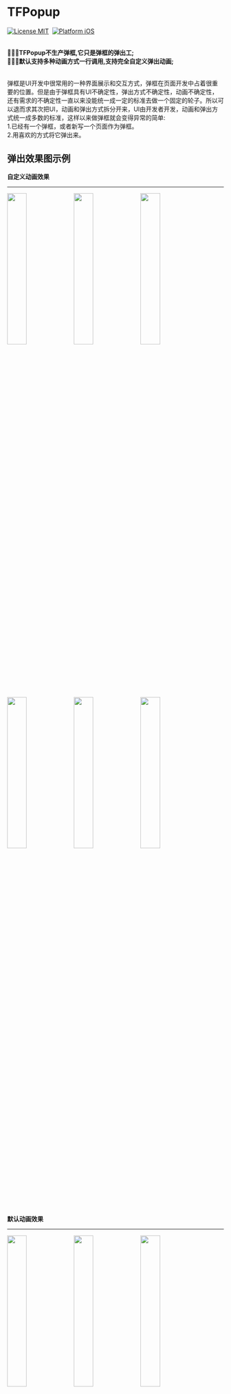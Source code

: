 # TFPopup

[![License MIT](https://img.shields.io/badge/License-MIT-orange)]()&nbsp;
[![Platform iOS](https://img.shields.io/badge/platform-iOS-grayblue)]()&nbsp;
<br/>
<br/>

**🚀🚀🚀TFPopup不生产弹框,它只是弹框的弹出工;
<br>🚀🚀🚀默认支持多种动画方式一行调用,支持完全自定义弹出动画;**

<br>弹框是UI开发中很常用的一种界面展示和交互方式，弹框在页面开发中占着很重要的位置。但是由于弹框具有UI不确定性，弹出方式不确定性，动画不确定性，还有需求的不确定性一直以来没能统一成一定的标准去做一个固定的轮子。所以可以退而求其次把UI，动画和弹出方式拆分开来，UI由开发者开发，动画和弹出方式统一成多数的标准，这样以来做弹框就会变得异常的简单:
<br>1.已经有一个弹框，或者新写一个页面作为弹框。
<br>2.用喜欢的方式将它弹出来。<br>


## 弹出效果图示例
**自定义动画效果**
___
<div>
<img src="https://github.com/shmxybfq/TFPopup/blob/master/Example/cus-6.gif" width="30%" height="30%">
<img src="https://github.com/shmxybfq/TFPopup/blob/master/Example/cus-2.gif" width="30%" height="30%">
<img src="https://github.com/shmxybfq/TFPopup/blob/master/Example/cus-3.gif" width="30%" height="30%">
</div>
<div>
<img src="https://github.com/shmxybfq/TFPopup/blob/master/Example/cus-4.gif" width="30%" height="30%">
<img src="https://github.com/shmxybfq/TFPopup/blob/master/Example/cus-5.gif" width="30%" height="30%">
<img src="https://github.com/shmxybfq/TFPopup/blob/master/Example/cus-1.gif" width="30%" height="30%">
</div>
<br>

**默认动画效果**

___

<div>
<img src="https://github.com/shmxybfq/TFPopup/blob/master/Example/exa1.gif" width="30%" height="30%">
<img src="https://github.com/shmxybfq/TFPopup/blob/master/Example/exa2.gif" width="30%" height="30%">
<img src="https://github.com/shmxybfq/TFPopup/blob/master/Example/exa3.gif" width="30%" height="30%">
</div>
<div>
<img src="https://github.com/shmxybfq/TFPopup/blob/master/Example/exa4.gif" width="30%" height="30%">
<img src="https://github.com/shmxybfq/TFPopup/blob/master/Example/exa5.gif" width="30%" height="30%">
<img src="https://github.com/shmxybfq/TFPopup/blob/master/Example/exa6.gif" width="30%" height="30%">
</div>
<div>
<img src="https://github.com/shmxybfq/TFPopup/blob/master/Example/exa7.gif" width="30%" height="30%">
<img src="https://github.com/shmxybfq/TFPopup/blob/master/Example/exa8.gif" width="30%" height="30%">
<img src="https://github.com/shmxybfq/TFPopup/blob/master/Example/exa9.gif" width="30%" height="30%">
</div>
<br>

**基于默认动画效果的参数自由组合**

___

<div>
<img src="https://github.com/shmxybfq/TFPopup/blob/master/Example/nor-bubble.gif" width="30%" height="30%">
<img src="https://github.com/shmxybfq/TFPopup/blob/master/Example/nor-mask.gif" width="30%" height="30%">
<img src="https://github.com/shmxybfq/TFPopup/blob/master/Example/nor-slide.gif" width="30%" height="30%">
</div>

## 特点
1.和UI代码不耦合<br>
2.1+行代码调用<br>
3.默认支持多种弹出和动画方式,有更多参数可以自由组合<br>
4.自定义背景属性,完全自定义背景<br>
5.完全自定义动画
## 默认支持几种弹出方式：
1.直接弹出<br>
2.缩放弹出<br>
3.滑动弹出<br>
4.基于某点的泡泡弹出<br>
5.基于frame变化的弹出<br>
6.基于遮罩的遮罩弹出<br>
## 在以上几种默认弹出方式中可通过简单修改参数产生不同的动画
1.所有弹出方式支持:是否使用背景,背景点击等事件设置和监听,背景透明度,背景渐隐动画,弹框渐隐动画,弹框偏移,弹窗大小等参数自由组合.<br>
2.滑动弹出支持上下左右四个方向，另外可以通过参数设置弹框的大小和偏移.<br>
3.泡泡的弹出方式支持上，上右。。八个方向另外可以通过参数设置弹框的大小和偏移.<br>
4.可以自由设置弹框的初始frame，和结束frame做弹出和动画方式.<br>
5.通过设置遮罩的path动画可以设置更丰富的动画效果.<br>
6.支持自定义属性动画,缩放弹出默认动画属性为transform.scale,通过修改属性和属性值可以做不同的动画,可选的属性值可参考以下.
```
CATransform3D{
    //rotation旋转
    transform.rotation.x
    transform.rotation.y
    transform.rotation.z
    //scale缩放
    transform.scale
    transform.scale.x
    transform.scale.y
    transform.scale.z
    //translation平移
    transform.translation.x
    transform.translation.y
    transform.translation.z
}
CGPoint{
    position
    position.x
    position.y
}
CGRect{
    bounds
    bounds.size
    bounds.size.width
    bounds.size.height
    bounds.origin
    bounds.origin.x
    bounds.origin.y
}
property{
    opacity
    backgroundColor
    cornerRadius
    borderWidth
    contents
    Shadow{
        shadowColor
        shadowOffset
        shadowOpacity
        shadowRadius
    }
}
```
## 自定义动画和弹出方式
如果以上默认动画都不能满足需求的话，可以使用自定义动画的方式实现更多不确定的动画方式，需要实现以下代理方法：
```
// 自定义动画代理,弹出框模式实现了此代理，并且代理对象为本身。通过以下代理的设置，为弹框设置了动画。
@protocol TFPopupDelegate<NSObject>
@optional;

/* 自定义背景弹框背景覆盖层view，设置动画的情况下覆盖层的alpha的值会0-1过渡
 * manager 中包含弹框过程多数基本信息，可以从此参数中获取可设置参数，具体参照TFPopupManager类
 * popup 即弹框的view */
-(UIView *)tf_popupCustemBackgroundView:(TFPopupManager *)manager
                                  popup:(UIView *)popup;

/* 准备动画前调用此函数，所以参数及设置都已经设置完成，在此函数回调中可随时修改可变参数
 * 返回值是否打断默认动画，切断默认动画意味着所有开始动画将自己实现
 * manager & popup 同上 */
-(BOOL)tf_popupWillShow:(TFPopupManager *)manager popup:(UIView *)popup;

/* 使用方式和作用tf_popupWillShow，不同的是如果打断默认动画，自己需要额外管理弹出框和背景视图等*/
-(BOOL)tf_popupWillHide:(TFPopupManager *)manager popup:(UIView *)popup;

/* 用户点击背景覆盖层时调用此函数，默认点击关闭弹框。
 * 返回值是否打断默认事件，如果打断默认事件，需要自己控制弹框的消失
 * manager & popup 同上 */
-(BOOL)tf_popupBackgroundTouch:(TFPopupManager *)manager popup:(UIView *)popup;
```

## 使用

**固定位置-无动画**

```
//效果参考：【默认动画效果1-1】
UIView *view = nil;
[view tf_showNormal:self.view animated:NO];
//[view tf_showNormal:self.view offset:CGPointMake(0, -100) animated:NO];//offset弹框相对于原来位置的偏移
//TFPopupParam *param = [TFPopupParam new];//更多参数设置
//[view tf_showNormal:self.view popupParam:param];
```

**固定位置-渐隐动画**

```
//效果参考：【默认动画效果1-1,此基础上背景和弹框具有渐隐效果】
UIView *view = nil;
[view tf_showNormal:self.view animated:YES];
//[view tf_showNormal:self.view offset:CGPointMake(0, -100) animated:YES];//offset弹框相对于原来位置的偏移
//TFPopupParam *param = [TFPopupParam new];//更多参数设置
//[view tf_showNormal:self.view popupParam:param];
```

**固定位置-缩放动画**

```
//效果参考：【默认动画效果2-1】
UIView *view = nil;
TFPopupParam *param = [TFPopupParam new];
[view tf_showScale:self.view offset:CGPointMake(0, 50) popupParam:param];
//[view tf_showScale:self.view offset:CGPointMake(0, 50)];
//[view tf_showScale:self.view];
```

**滑动弹出**

```
//效果参考：【默认动画效果1-2,1-3,3-2】
UIView *view = nil;
TFPopupParam *param = [TFPopupParam new];
param.popupSize = CGSizeMake([UIScreen mainScreen].bounds.size.width, 300);//设置弹框的尺寸
param.offset = CGPointZero;//在计算好的位置上偏移
[view tf_showSlide:self.view direction:PopupDirectionBottom popupParam:param];
//[view tf_showSlide:self.view direction:PopupDirectionLeft];
```

**泡泡弹出**

```
//效果参考：【默认动画效果3-1】
UIView *view = nil;
TFPopupParam *param = [TFPopupParam new];
param.popupSize = CGSizeMake(200, 300);//设置弹框的尺寸
param.offset = CGPointMake(-30, 50);//左移30右移50
[view tf_showBubble:self.view basePoint:CGPointMake(100, 100) bubbleDirection:PopupDirectionBottomLeft popupParam:param];
```

**形变&位移【frame】弹出**

```
//效果参考：【默认动画效果1-2,1-3,2-2,2-3,3-2】
UIView *view = nil;
TFPopupParam *param = [TFPopupParam new];
param.backgroundColorClear = YES;//设置背景色透明
CGRect from = CGRectMake(-200, 0, 200, [UIScreen mainScreen].bounds.size.height);
CGRect to = CGRectMake(0, 0, 200, [UIScreen mainScreen].bounds.size.height);
[view tf_showFrame:self.view from:from to:to popupParam:param];
```

**遮罩弹出**

```
//效果参考：【基于默认动画效果的参数自由组合1-2】【自定义动画效果2-1】
//小五角形在左
UIBezierPath *p0 = [UIBezierPath bezierPath];
[p0 moveToPoint:CGPointMake(-200, 0)];
[p0 addLineToPoint:CGPointMake(-100, 0)];
[p0 addLineToPoint:CGPointMake(0, 170 * 0.5)];
[p0 addLineToPoint:CGPointMake(-100, 170)];
[p0 addLineToPoint:CGPointMake(-200, 170)];
[p0 closePath];
//小五角形从左到右
UIBezierPath *p1 = [UIBezierPath bezierPath];
[p1 moveToPoint:CGPointMake(-200, 0)];
[p1 addLineToPoint:CGPointMake(314, 0)];
[p1 addLineToPoint:CGPointMake(314 + 100, 170 * 0.5)];
[p1 addLineToPoint:CGPointMake(314, 170)];
[p1 addLineToPoint:CGPointMake(-200, 170)];
[p1 closePath];

UIView *view = nil;
TFPopupParam *param = [TFPopupParam new];
param.maskShowFromPath = p0;
param.maskShowToPath = p1;
[view tf_showMask:self.view popupParam:param];
```

**默认动画基础上修改属性动画弹出**

```
//效果参考：【自定义动画效果2-3】

TFPopupParam *param = [TFPopupParam new];
param.showKeyPath = @"transform.rotation.y";//弹出时的属性动画
param.showFromValue = @(-M_PI * 2);//起始动画值
param.showToValue = @(0);//结束动画值
param.hideKeyPath = @"transform.rotation.x";//消失时的属性动画
param.hideFromValue = @(0);
param.hideToValue = @(M_PI * 2);
param.autoDissmissDuration = 1;//弹出后1s后自动消失
param.duration = 0.5;//动画时间0.5

UIView *view = nil;
[view tf_showCustem:self.view popupParam:param delegate:nil];
```

**自定义动画**

```
//【自定义动画效果1-3代码】
UIView *view = nil;
view.popupDelegate = self;
[view tf_showNormal:self.view popupParam:param];
//代理方法
//代理方法
- (BOOL)tf_popupViewWillShow:(UIView *)popup{
    if (@available(iOS 9.0, *)) {
        CASpringAnimation *spring = [CASpringAnimation animationWithKeyPath:@"position.y"];
        spring.damping = 15;
        spring.stiffness = 100;
        spring.mass = 1.5;
        spring.initialVelocity = 0;
        spring.duration = spring.settlingDuration;
        spring.fromValue = @(-200);
        spring.toValue = @(self.view.center.y);
        spring.fillMode = kCAFillModeForwards;
        [popup.layer addAnimation:spring forKey:nil];
        __weak typeof(popup) weakPopup = popup;
        [spring observerAnimationDidStop:^(CAAnimation *anima, BOOL finished) {
            if (finished) {
                weakPopup.center = CGPointMake(kSize.width * 0.5, kSize.height * 0.5);
            }
        }];
    }
    return NO;
}

- (BOOL)tf_popupViewWillHide:(UIView *)popup{
    if (@available(iOS 9.0, *)) {
        popup.center = CGPointMake(kSize.width * 0.5, -500);
        CASpringAnimation *spring = [CASpringAnimation animationWithKeyPath:@"position.y"];
        spring.damping = 15;
        spring.stiffness = 100;
        spring.mass = 1.5;
        spring.initialVelocity = 0;
        spring.duration = spring.settlingDuration;
        spring.fromValue = @(self.view.center.y);
        spring.toValue = @(-200);
        spring.fillMode = kCAFillModeForwards;
        [popup.layer addAnimation:spring forKey:nil];
        __weak typeof(popup) weakPopup = popup;
        [spring observerAnimationDidStop:^(CAAnimation *anima, BOOL finished) {
            if (finished) {
                weakPopup.center = CGPointMake(kSize.width * 0.5, -200);
            }
        }];
    }
    return NO;
}

```

**自定义背景**
需要自己实现代理TFPopupBackgroundDelegate,具体请看demo

```
//【自定义动画效果2-3代码】
- (NSInteger)tf_popupBackgroundViewCount:(UIView *)popup;//默认1
//默认UIButton背景色为black-0.3透明度
- (UIView *)tf_popupView:(UIView *)popup backgroundViewAtIndex:(NSInteger)index;
- (CGRect)tf_popupView:(UIView *)popup backgroundViewFrameAtIndex:(NSInteger)index;//默认弹框区域大小
```

## 监听弹出过程:block&delegate
监听弹出过程有两种方式,一种是代理方式如上所述，另外一种是block如下代码
```
//弹出前调用此函数以监听弹出过程
-(void)tf_observerDelegateProcess:(TFDelegateProcessBlock)delegateProcessBlock;

//弹出过程阶段枚举如下：
typedef NS_ENUM(NSInteger,DelegateProcess) {
    DelegateProcessWillGetConfiguration = 0,//将要获取弹出配置
    DelegateProcessDidGetConfiguration,//已经获取弹出配置
    DelegateProcessWillShow,//将要弹出
    DelegateProcessDidShow,//已经调用完弹出,正在执行动画
    DelegateProcessShowAnimationDidFinish,//弹出动画执行完成
    DelegateProcessWillHide,//将要消失
    DelegateProcessDidHide,//已经调用完消失,正在执行动画
    DelegateProcessHideAnimationDidFinish,//消失动画执行完成
    DelegateProcessBackgroundDidTouch,//默认背景点击
};

```

## Tips
```
1.当需要自定义动画自己重写代理方法时,有两种实现方式
(1)创建一个新类继承弹框视图，并重写需要重新的某个方法
(2)直接将弹框的某个代理(比如说自定义背景视图代理)指向其他类,然后重写代理的所有方法。
因为设置弹框的所有代理方法都通过category在本类实现，使用（1）方式可以直接重新某个方法实现修改，使用（2）方式需要实现对应代理的所有方法。
2.如果调用弹框代码很多，可以进行二次封装
```


## 注意
```
//默认值
//param.popupSize = 弹框本身的尺寸
//param.popupAreaRect = 弹框容器视图的bounds
//param.offset = CGPointZero;
//param.offset = CGPointZero;
//param.duration = 0.3;
//TFPopupDelegate代理默认值为弹框本身
```

## 使用
```
pod 'TFPopup'
```

## 如果
使用过程中有bug，请随时issues我或者联系我；
现有功能满足不了你的需求，请随时issues我或者联系我；
有更好的建议或者优化，请随时issues我或者联系我；
qq:927141965



        
